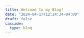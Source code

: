 ```yaml
---
title: Welcome to my Blog!
date: "2024-04-17T12:24:34-04:00"
draft: false
cascade:
  type: blog
---
```

